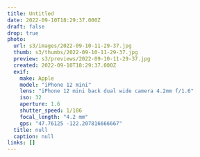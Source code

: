 ```yaml
---
title: Untitled
date: 2022-09-10T18:29:37.000Z
draft: false
drop: true
photo:
  url: s3/images/2022-09-10-11-29-37.jpg
  thumb: s3/thumbs/2022-09-10-11-29-37.jpg
  preview: s3/previews/2022-09-10-11-29-37.jpg
  created: 2022-09-10T18:29:37.000Z
  exif:
    make: Apple
    model: "iPhone 12 mini"
    lens: "iPhone 12 mini back dual wide camera 4.2mm f/1.6"
    iso: 32
    aperture: 1.6
    shutter_speed: 1/186
    focal_length: "4.2 mm"
    gps: "47.76125 -122.207816666667"
  title: null
  caption: null
links: []
---
```

